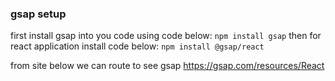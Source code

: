 ### gsap setup
first install gsap into you code using code below:
``` npm install gsap ```
then for react application install code below:
``` npm install @gsap/react ```

from site below we can route to see gsap
https://gsap.com/resources/React

